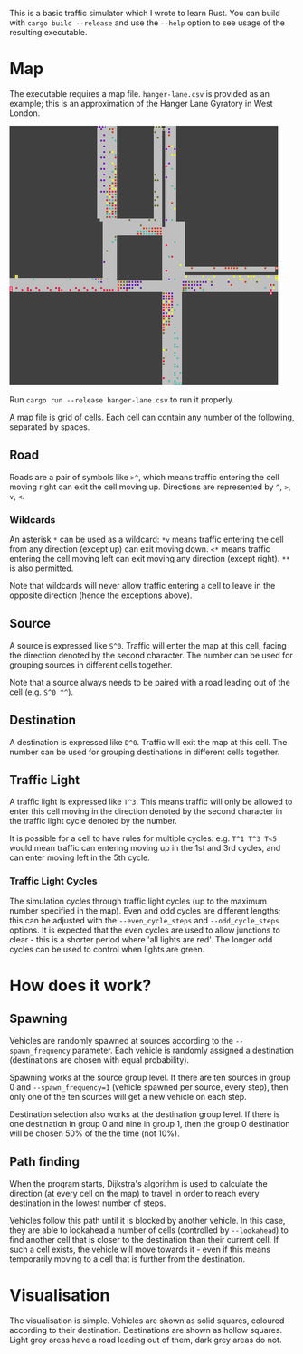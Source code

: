 This is a basic traffic simulator which I wrote to learn Rust. You can build with `cargo build --release` and use the `--help` option to see usage of the resulting executable.

# Map

The executable requires a map file. `hanger-lane.csv` is provided as an example; this is an approximation of the Hanger Lane Gyratory in West London. 

![Screenshot](demo.gif)

Run `cargo run --release hanger-lane.csv` to run it properly.

A map file is grid of cells. Each cell can contain any number of the following, separated by spaces.

## Road

Roads are a pair of symbols like `>^`, which means traffic entering the cell moving right can exit the cell moving up. Directions are represented by `^`, `>`, `v`, `<`.

### Wildcards
An asterisk `*` can be used as a wildcard: `*v` means traffic entering the cell from any direction (except up) can exit moving down. `<*` means traffic entering the cell moving left can exit moving any direction (except right). `**` is also permitted.

Note that wildcards will never allow traffic entering a cell to leave in the opposite direction (hence the exceptions above).

## Source

A source is expressed like `S^0`. Traffic will enter the map at this cell, facing the direction denoted by the second character. The number can be used for grouping sources in different cells together.

Note that a source always needs to be paired with a road leading out of the cell (e.g. `S^0 ^^`).

## Destination

A destination is expressed like `D^0`. Traffic will exit the map at this cell. The number can be used for grouping destinations in different cells together.

## Traffic Light

A traffic light is expressed like `T^3`. This means traffic will only be allowed to enter this cell moving in the direction denoted by the second character in the traffic light cycle denoted by the number.

It is possible for a cell to have rules for multiple cycles: e.g. `T^1 T^3 T<5` would mean traffic can entering moving up in the 1st and 3rd cycles, and can enter moving left in the 5th cycle.

### Traffic Light Cycles

The simulation cycles through traffic light cycles (up to the maximum number specified in the map). Even and odd cycles are different lengths; this can be adjusted with the `--even_cycle_steps` and `--odd_cycle_steps` options. It is expected that the even cycles are used to allow junctions to clear - this is a shorter period where 'all lights are red'. The longer odd cycles can be used to control when lights are green.

# How does it work?

## Spawning
Vehicles are randomly spawned at sources according to the `--spawn_frequency` parameter. Each vehicle is randomly assigned a destination (destinations are chosen with equal probability).

Spawning works at the source group level. If there are ten sources in group 0 and `--spawn_frequency=1` (vehicle spawned per source, every step), then only one of the ten sources will get a new vehicle on each step.

Destination selection also works at the destination group level. If there is one destination in group 0 and nine in group 1, then the group 0 destination will be chosen 50% of the the time (not 10%).

## Path finding
When the program starts, Dijkstra's algorithm is used to calculate the direction (at every cell on the map) to travel in order to reach every destination in the lowest number of steps.

Vehicles follow this path until it is blocked by another vehicle. In this case, they are able to lookahead a number of cells (controlled by `--lookahead`) to find another cell that is closer to the destination than their current cell. If such a cell exists, the vehicle will move towards it - even if this means temporarily moving to a cell that is further from the destination.

# Visualisation

The visualisation is simple. Vehicles are shown as solid squares, coloured according to their destination. Destinations are shown as hollow squares. Light grey areas have a road leading out of them, dark grey areas do not.
